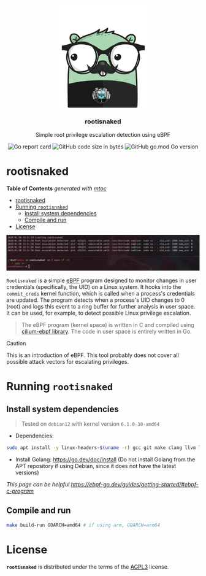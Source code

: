 <p align="center" >
    <img src="logo.png" alt="logo" width="250"/>
<h3 align="center">rootisnaked</h3>
<p align="center">Simple root privilege escalation detection using eBPF</p>
</p>

<p align="center" >
    <img alt="Go report card" src="https://goreportcard.com/badge/github.com/containerscrew/rootisnaked">
    <img alt="GitHub code size in bytes" src="https://img.shields.io/github/languages/code-size/containerscrew/rootisnaked">
    <img alt="GitHub go.mod Go version" src="https://img.shields.io/github/go-mod/go-version/containerscrew/rootisnaked">
</p>

# rootisnaked

<!-- START OF TOC !DO NOT EDIT THIS CONTENT MANUALLY-->
**Table of Contents**  *generated with [mtoc](https://github.com/containerscrew/mtoc)*
- [rootisnaked](#rootisnaked)
- [Running `rootisnaked`](#running-rootisnaked)
  - [Install system dependencies](#install-system-dependencies)
  - [Compile and run](#compile-and-run)
- [License](#license)
<!-- END OF TOC -->

![example](example.png)

`Rootisnaked` is a simple [eBPF](https://ebpf.io/) program designed to monitor changes in user credentials (specifically, the UID) on a Linux system. It hooks into the `commit_creds` kernel function, which is called when a process's credentials are updated. The program detects when a process's UID changes to 0 (root) and logs this event to a ring buffer for further analysis in user space.
It can be used, for example, to detect possible Linux privilege escalation.

> The eBPF program (kernel space) is written in C and compiled using [cilium-ebpf library](https://github.com/cilium/ebpf). The code in user space is entirely written in Go.

> [!CAUTION]
> This is an introduction of eBPF. This tool probably does not cover all possible attack vectors for escalating privileges.

# Running `rootisnaked`

## Install system dependencies

> Tested on `debian12` with kernel version `6.1.0-30-amd64`

* Dependencies:

```bash
sudo apt install -y linux-headers-$(uname -r) gcc git make clang llvm libbpf-dev libbpf-tools bpftool bpftrace
```

* Install Golang: https://go.dev/doc/install (Do not install Golang from the APT repository if using Debian, since it does not have the latest versions)

*This page can be helpful https://ebpf-go.dev/guides/getting-started/#ebpf-c-program*

## Compile and run

```bash
make build-run GOARCH=amd64 # if using arm, GOARCH=arm64
```

# License

**`rootisnaked`** is distributed under the terms of the [AGPL3](./LICENSE) license.
